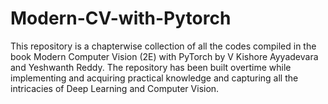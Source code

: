 # Modern-CV-with-Pytorch

This repository is a chapterwise collection of all the codes compiled in the book Modern Computer Vision (2E) with PyTorch by V Kishore Ayyadevara and Yeshwanth Reddy.
The repository has been built overtime while implementing and acquiring practical knowledge and capturing all the intricacies of Deep Learning and Computer Vision.
